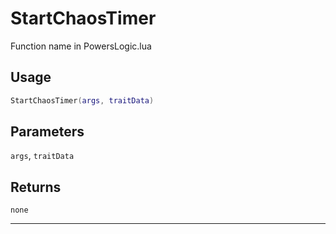 # StartChaosTimer
Function name in PowersLogic.lua
## Usage
```lua
StartChaosTimer(args, traitData)
```
## Parameters
`args`, `traitData`
## Returns
`none`

---